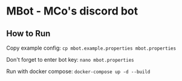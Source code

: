 # MBot - MCo's discord bot

## How to Run

Copy example config: `cp mbot.example.properties mbot.properties`

Don't forget to enter bot key: `nano mbot.properties`

Run with docker compose: `docker-compose up -d --build`
